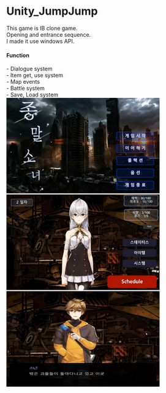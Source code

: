 # Unity_JumpJump
This game is IB clone game.<br>
Opening and entrance sequence.<br>
I made it use windows API.<br>
<H4>Function</H4>
- Dialogue system<br>
- Item get, use system<br>
- Map events<br>
- Battle system<br>
- Save, Load system<br>

<img src="https://github.com/TeddyUm/ApocalypseGirl/blob/main/1676963429470.jpg" width="400" height="250">
<img src="https://github.com/TeddyUm/ApocalypseGirl/blob/main/1676963618533.jpg" width="400" height="250">
<img src="https://github.com/TeddyUm/ApocalypseGirl/blob/main/1676963590172.jpg" width="400" height="250">
